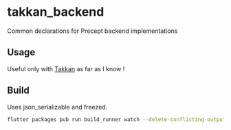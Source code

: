 # takkan_backend

Common declarations for Precept backend implementations

## Usage

Useful only with [Takkan](https://www.takkan.org/) as far as I know !


## Build

Uses json_serializable and freezed.

```bash
flutter packages pub run build_runner watch --delete-conflicting-outputs
```